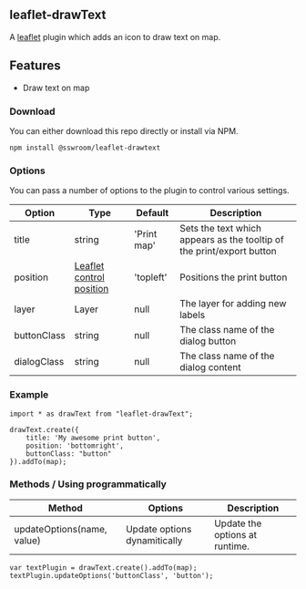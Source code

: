 ## leaflet-drawText
A [leaflet](http://www.leafletjs.com) plugin which adds an icon to draw text on map. 

## Features
* Draw text on map

### Download
You can either download this repo directly or install via NPM.
````
npm install @sswroom/leaflet-drawtext
````

### Options
You can pass a number of options to the plugin to control various settings.

| Option        | Type         | Default      | Description   |
| ------------- |--------------|--------------|---------------|
| title | string | 'Print map' | Sets the text which appears as the tooltip of the print/export button |
| position | [Leaflet control position](http://leafletjs.com/reference-1.1.0.html#controls) | 'topleft' | Positions the print button |
| layer | Layer | null | The layer for adding new labels |
| buttonClass | string | null | The class name of the dialog button |
| dialogClass | string | null | The class name of the dialog content |


### Example
````
import * as drawText from "leaflet-drawText";

drawText.create({
	title: 'My awesome print button',
	position: 'bottomright',
	buttonClass: "button"
}).addTo(map);
````

### Methods / Using programmatically
| Method        | Options      | Description   |
| --------------|--------------|--------------|
| updateOptions(name, value) | Update options dynamitically | Update the options at runtime. |
````
var textPlugin = drawText.create().addTo(map); 
textPlugin.updateOptions('buttonClass', 'button');
````
